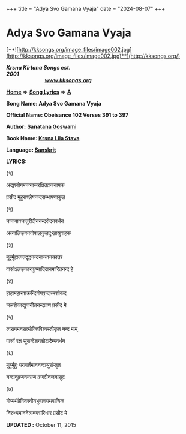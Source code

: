 +++
title = "Adya Svo Gamana Vyaja"
date = "2024-08-07"
+++

# Adya Svo Gamana Vyaja
[**![http://kksongs.org/image_files/image002.jpg](http://kksongs.org/image_files/image002.jpg)**](http://kksongs.org/)

**_Krsna Kirtana Songs est. 2001_**                                                                                                                                                 **_www.kksongs.org_**

[**Home**](http://kksongs.org/) **⇒** [**Song Lyrics**](http://kksongs.org/lyrics.html) **⇒** [**A**](http://kksongs.org/songs/song_a.html)

**Song Name: Adya Svo Gamana Vyaja**

**Official Name: Obeisance 102 Verses 391 to 397**

**Author:** [**Sanatana Goswami**](http://kksongs.org/authors/list/sanatana_g.html)

**Book Name: [Krsna Lila Stava](http://kksongs.org/authors/literature/krsnalilastava.html)**

**Language: [Sanskrit](http://kksongs.org/language/list/sanskrit.html)**

**LYRICS:**

(१)

अद्यश्वोगमनव्याजरक्षितव्रजनायक

प्रसीद मुहुराश्लेषनन्दसम्भाषणाकुल

(२)

नानावाक्चातुरीदीननन्दरोदनवर्धन

अत्यालिङ्गनगोपालकुलदुःखाश्रुवाहक

(३)

मुहुर्मुह्यत्पतद्वृद्धनन्दसान्त्वनकातर

वासोऽलङ्कारकुप्यादिदानमारितनन्द हे

(४)

हाहामहारवाक्रन्दिगोपवृन्दात्मशोकद

जलशेकाद्युपानीतनन्दप्राण प्रसीद मे

(५)

त्वरागमनसत्योक्तिविश्वस्तीकृत नन्द माम्

पार्श्वे रक्ष सुसन्देशयशोदादैन्यवर्धन

(६)

मुहुर्मुहुः परावर्तमाननन्दाश्रुसंप्लुत

नन्दानुव्रजनव्याज व्रजदीनजनासुद

(७)

गोप्यर्थप्रेषितस्वीयभूषाशपथवाचिक

निरुध्यमाननेत्राब्जवारिधार प्रसीद मे

**UPDATED :** October 11, 2015
